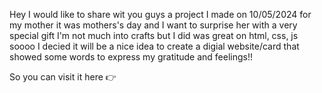 Hey I would like to share wit you guys a project I made on 10/05/2024 for my mother it was mothers's day and I want to surprise her with a very special gift I'm not much into crafts but I did was great on html, css, js soooo I decied it will be a nice idea to create a digial website/card that showed some words to express my gratitude and feelings!!

So you can visit it here 👉
